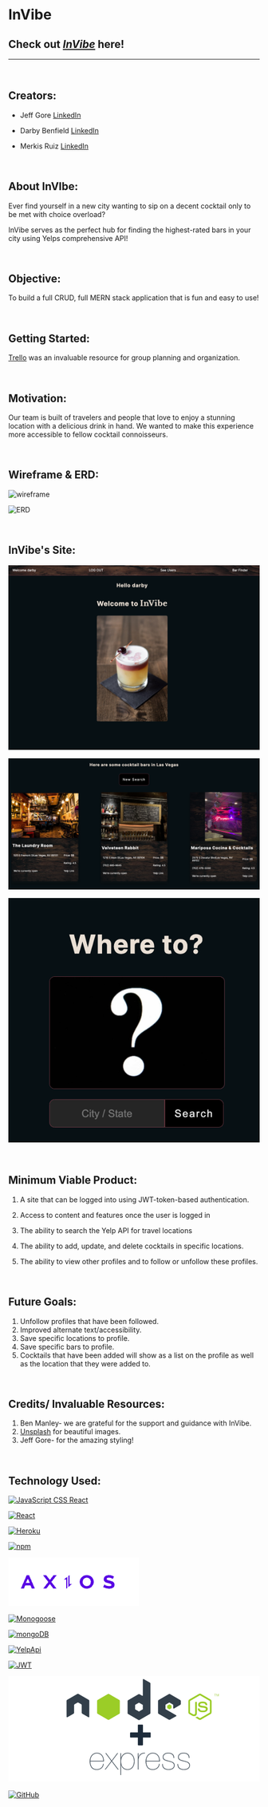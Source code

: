 # **InVibe** 
## Check out _[InVibe]([deployment](https://invibe-tipsy-t.herokuapp.com/))_ here!



---

<p>&nbsp;</p>

## Creators:

- Jeff Gore  [LinkedIn](https://www.linkedin.com/in/jeffgore77/) 
  
- Darby Benfield [LinkedIn](https://www.linkedin.com/in/darby-benfield/)  
  
- Merkis Ruiz [LinkedIn](https://www.linkedin.com/in/merkis-ruiz/)  
  
<p>&nbsp;</p>


## About InVIbe:

Ever find yourself in a new city wanting to sip on a decent cocktail only to be met with choice overload? 

InVibe serves as the perfect hub for finding the highest-rated bars in your city using Yelps comprehensive API! 


<p>&nbsp;</p>

## Objective:

To build a full CRUD, full MERN stack application that is fun and easy to use!

<p>&nbsp;</p>

## Getting Started:

[Trello](https://trello.com/b/2US7FRw2/the-tipsy-triumvirate) was an invaluable resource for group planning and organization. 



<p>&nbsp;</p>

## Motivation:

Our team is built of travelers and people that love to enjoy a stunning location with a delicious drink in hand. We wanted to make this experience more accessible to fellow cocktail connoisseurs. 

<p>&nbsp;</p>

## Wireframe & ERD:


![wireframe](LogoImages/wireframe.png)

![ERD](LogoImages/ERD.png)

<p>&nbsp;</p>

## InVibe's Site:

![SiteLandingPage](LogoImages/LandingPage.png)

![Search](LogoImages/Search.png)

![Results](LogoImages/Results2.png)

<p>&nbsp;</p>

## Minimum Viable Product:

1. A site that can be logged into using JWT-token-based authentication. 
   
2. Access to content and features once the user is logged in
   
3. The ability to search the Yelp API for travel locations
   
4. The ability to add, update, and delete cocktails in specific locations.
   
5. The ability to view other profiles and to follow or unfollow these profiles. 
   

   
<p>&nbsp;</p>

## Future Goals:

  1. Unfollow profiles that have been followed. 
  2. Improved alternate text/accessibility.
  3. Save specific locations to profile. 
  4. Save specific bars to profile. 
  5. Cocktails that have been added will show as a list on the profile as well as the location that they were added to. 

<p>&nbsp;</p>


## Credits/ Invaluable Resources:
1. Ben Manley- we are grateful for the support and guidance with InVibe. 
2. [Unsplash](https://www.unsplash.com/) for beautiful images.
3. Jeff Gore- for the amazing styling!

<p>&nbsp;</p>

## Technology Used:

[![JavaScript CSS React](LogoImages/css:js:html.png)](https://developer.mozilla.org/en-US/docs/Web/JavaScript)

[![React](https://raw.githubusercontent.com/jalbertsr/logo-badge-images/master/img/react_logo.png)](https://reactjs.org/)

[![Heroku](https://github.com/jalbertsr/logo-badge-images/blob/master/img/rsz_heroku.png?raw=true)](https://www.heroku.com/)


[![npm](LogoImages/npm-logo_1.png)](https://www.npmjs.com/)

[![axios](LogoImages/axiosss.png)](https://axios-http.com/docs/intro)


[![Monogoose](LogoImages/mongoose.png)](http://mongoosejs.com/)

[![mongoDB](LogoImages/MongoDB-logo.gif)](https://www.mongodb.com/)

[![YelpApi](LogoImages/yelp.png)](https://fusion.yelp.com/)


[![JWT](LogoImages/jwt.png)](https://jwt.io/introduction)

[![NodeJS](LogoImages/nodejsexpress.png)](https://nodejs.org/en/)


[![GitHub](LogoImages/github.png)](https://github.com/)
